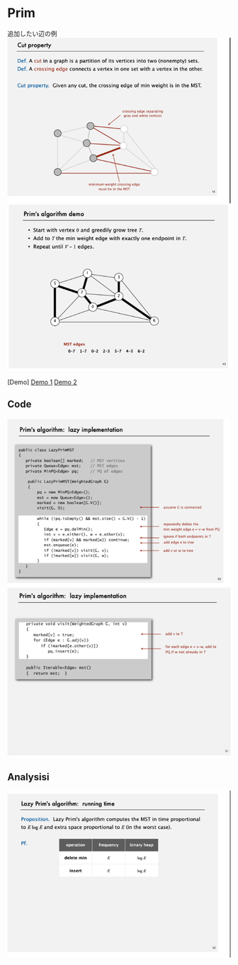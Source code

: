 # Prim
追加したい辺の例
![](Image/2019-09-22-14-25-00.png)
![](Image/2019-09-22-14-28-48.png)

[Demo]
[Demo 1](https://youtu.be/JbmIz2sz1IQ?list=PLRdD1c6QbAqJn0606RlOR6T3yUqFWKwmX&t=143)
[Demo 2](https://visualgo.net/en/mst)

## Code 
![](Image/2019-09-22-14-35-45.png)
![](Image/2019-09-22-14-46-40.png)

## Analysisi
![](Image/2019-09-22-14-46-56.png)